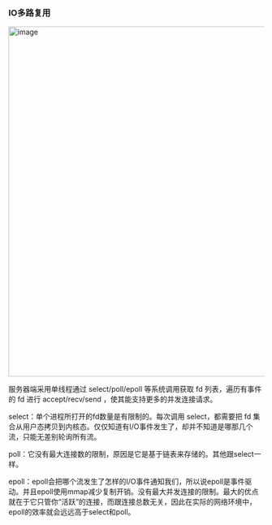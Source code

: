 ### IO多路复用

<img width="689" alt="image" src="https://user-images.githubusercontent.com/12492564/153019961-f0f6899d-f03e-4d75-9f2c-238ba6550d67.png">

服务器端采用单线程通过 select/poll/epoll 等系统调用获取 fd 列表，遍历有事件的 fd 进行 accept/recv/send ，使其能支持更多的并发连接请求。

select：单个进程所打开的fd数量是有限制的。每次调用 select，都需要把 fd 集合从用户态拷贝到内核态。仅仅知道有I/O事件发生了，却并不知道是哪那几个流，只能无差别轮询所有流。

poll：它没有最大连接数的限制，原因是它是基于链表来存储的。其他跟select一样。

epoll：epoll会把哪个流发生了怎样的I/O事件通知我们，所以说epoll是事件驱动。并且epoll使用mmap减少复制开销。没有最大并发连接的限制。最大的优点就在于它只管你“活跃”的连接，而跟连接总数无关，因此在实际的网络环境中，epoll的效率就会远远高于select和poll。
